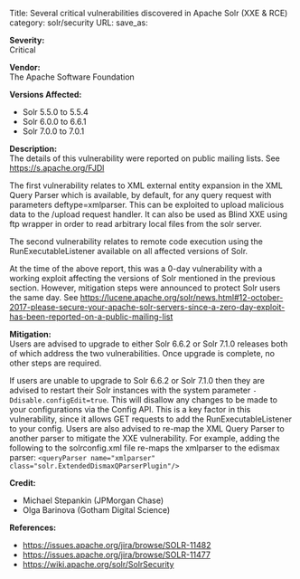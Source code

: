 Title: Several critical vulnerabilities discovered in Apache Solr (XXE & RCE)
category: solr/security
URL:
save_as:

**Severity:**  
Critical

**Vendor:**  
The Apache Software Foundation

**Versions Affected:**  

* Solr 5.5.0 to 5.5.4
* Solr 6.0.0 to 6.6.1
* Solr 7.0.0 to 7.0.1

**Description:**  
The details of this vulnerability were reported on public mailing
lists. See https://s.apache.org/FJDl

The first vulnerability relates to XML external entity expansion in
the XML Query Parser which is available, by default, for any query
request with parameters deftype=xmlparser. This can be exploited to
upload malicious data to the /upload request handler. It can also be
used as Blind XXE using ftp wrapper in order to read arbitrary local
files from the solr server.

The second vulnerability relates to remote code execution using the
RunExecutableListener available on all affected versions of Solr.

At the time of the above report, this was a 0-day vulnerability with a
working exploit affecting the versions of Solr mentioned in the
previous section. However, mitigation steps were announced to protect
Solr users the same day. See
https://lucene.apache.org/solr/news.html#12-october-2017-please-secure-your-apache-solr-servers-since-a-zero-day-exploit-has-been-reported-on-a-public-mailing-list

**Mitigation:**  
Users are advised to upgrade to either Solr 6.6.2 or Solr 7.1.0
releases both of which address the two vulnerabilities. Once upgrade is
complete, no other steps are required.

If users are unable to upgrade to Solr 6.6.2 or Solr 7.1.0 then they
are advised to restart their Solr instances with the system parameter
`-Ddisable.configEdit=true`. This will disallow any changes to be made
to your configurations via the Config API. This is a key factor in
this vulnerability, since it allows GET requests to add the
RunExecutableListener to your config. Users are also advised to re-map
the XML Query Parser to another parser to mitigate the XXE
vulnerability. For example, adding the following to the solrconfig.xml
file re-maps the xmlparser to the edismax parser:
`<queryParser name="xmlparser" class="solr.ExtendedDismaxQParserPlugin"/>`

**Credit:**  

* Michael Stepankin (JPMorgan Chase)
* Olga Barinova (Gotham Digital Science)

**References:**  

* <https://issues.apache.org/jira/browse/SOLR-11482>
* <https://issues.apache.org/jira/browse/SOLR-11477>
* <https://wiki.apache.org/solr/SolrSecurity>
